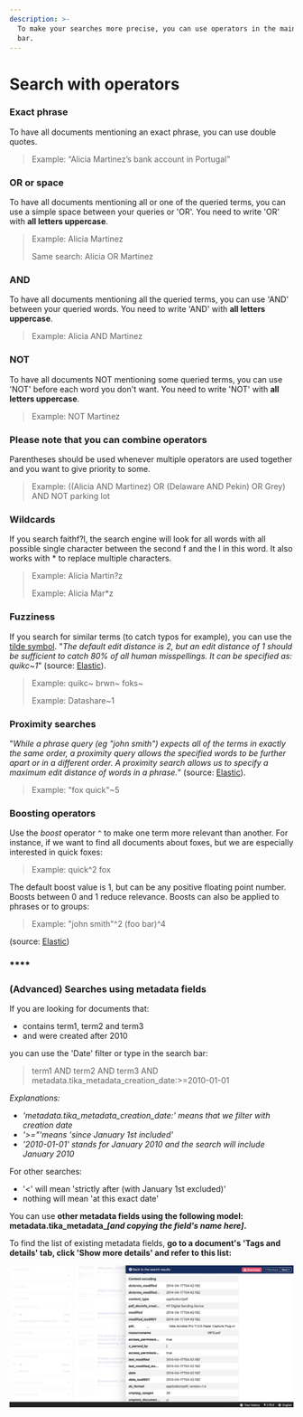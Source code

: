 ```yaml
---
description: >-
  To make your searches more precise, you can use operators in the main search
  bar.
---
```


# Search with operators

### **Exact phrase**

To have all documents mentioning an exact phrase, you can use double quotes.

> Example: “Alicia Martinez’s bank account in Portugal”



### **OR or space**

To have all documents mentioning all or one of the queried terms, you can use a simple space between your queries or 'OR'. You need to write 'OR' with **all letters uppercase**.

> Example: Alicia Martinez
>
> Same search: Alicia OR Martinez



### **AND**

To have all documents mentioning all the queried terms, you can use 'AND' between your queried words. You need to write 'AND' with **all letters uppercase**.

> Example: Alicia AND Martinez



### **NOT**

To have all documents NOT mentioning some queried terms, you can use 'NOT' before each word you don't want. You need to write 'NOT' with **all letters uppercase**.

> Example: NOT Martinez



### **Please note that you can combine operators**

Parentheses should be used whenever multiple operators are used together and you want to give priority to some. 

> Example: \(\(Alicia AND Martinez\) OR \(Delaware AND Pekin\) OR Grey\) AND NOT parking lot



### **Wildcards**

If you search faithf?l, the search engine will look for all words with all possible single character between the second f and the l in this word. It also works with \* to replace multiple characters.

> Example: Alicia Martin?z
>
> Example: Alicia Mar\*z



### **Fuzziness**

If you search for similar terms \(to catch typos for example\), you can use the [tilde symbol](https://en.wikipedia.org/wiki/Tilde). "_The default edit distance is 2, but an edit distance of 1 should be sufficient to catch 80% of all human misspellings. It can be specified as: quikc~1_" \(source: [Elastic](https://www.elastic.co/guide/en/elasticsearch/reference/7.0/query-dsl-query-string-query.html#_fuzziness)\).

> Example: quikc~ brwn~ foks~
>
> Example: Datashare~1



### **Proximity searches**

"_While a phrase query \(eg "john smith"\) expects all of the terms in exactly the same order, a proximity query allows the specified words to be further apart or in a different order. A proximity search allows us to specify a maximum edit distance of words in a phrase._" \(source: [Elastic](https://www.elastic.co/guide/en/elasticsearch/reference/7.0/query-dsl-query-string-query.html#_fuzziness)\).

> Example: "fox quick"~5



### **Boosting operators**

Use the _boost_ operator `^` to make one term more relevant than another. For instance, if we want to find all documents about foxes, but we are especially interested in quick foxes:

> Example: quick^2 fox

The default boost value is 1, but can be any positive floating point number. Boosts between 0 and 1 reduce relevance. Boosts can also be applied to phrases or to groups:

> Example: "john smith"^2   \(foo bar\)^4

\(source: [Elastic](https://www.elastic.co/guide/en/elasticsearch/reference/7.0/query-dsl-query-string-query.html#_fuzziness)\)

### \*\*\*\*

### **\(Advanced\) Searches using metadata fields**

If you are looking for documents that:

*  contains term1, term2 and term3
*  and were created after 2010

you can use the 'Date' filter or type in the search bar:

> term1 AND term2 AND term3 AND metadata.tika\_metadata\_creation\_date:&gt;=2010-01-01

_Explanations:_

* _'metadata.tika\_metadata\_creation\_date:' means that we filter with creation date_
* _'&gt;="'means 'since January 1st included'_
* _'2010-01-01' stands for January 2010 and the search will include January 2010_

For other searches:

* '&lt;' will mean 'strictly after \(with January 1st excluded\)'
* nothing will mean 'at this exact date'

You can use **other metadata fields using the following model: metadata.tika\_metadata\_**_**\[and copying the field's name here\]**_**.** 

To find the list of existing metadata fields, **go to a document's 'Tags and details' tab, click 'Show more details' and refer to this list:**

![](../.gitbook/assets/screenshot-2019-07-05-at-14.52.36.png)

